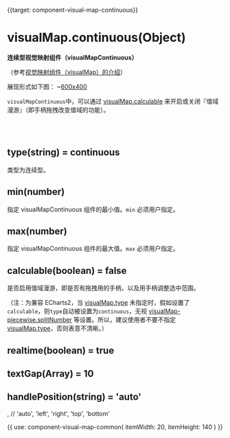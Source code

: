 
{{target: component-visual-map-continuous}}

# visualMap.continuous(Object)

**连续型视觉映射组件（visualMapContinuous）**

（参考[视觉映射组件（visualMap）的介绍](~visualMap)）

展现形式如下图：
~[600x400](${galleryViewPath}doc-example/map-visualMap-continouse&edit=1&reset=1)

`visualMapContinuous`中，可以通过 [visualMap.calculable](~visualMap.calculable) 来开启或关闭『值域漫游』（即手柄拖拽改变值域的功能）。

<br>
<br>

## type(string) = continuous

类型为连续型。

## min(number)

指定 visualMapContinuous 组件的最小值。`min` 必须用户指定。

## max(number)

指定 visualMapContinuous 组件的最大值。`max` 必须用户指定。


## calculable(boolean) = false

是否启用值域漫游，即是否有拖拽用的手柄，以及用手柄调整选中范围。

（注：为兼容 ECharts2，当 [visualMap.type](~visualMap.type) 未指定时，假如设置了 `calculable`，则`type`自动被设置为`continuous`，无视 [visualMap-piecewise.splitNumber](~visualMap-piecewise.splitNumber) 等设置。所以，建议使用者不要不指定 [visualMap.type](~visualMap.type)，否则表意不清晰。）


## realtime(boolean) = true

## textGap(Array) = 10

## handlePosition(string) = 'auto'

,     // 'auto', 'left', 'right', 'top', 'bottom'

{{ use: component-visual-map-common(
    itemWidth: 20,
    itemHeight: 140
) }}

